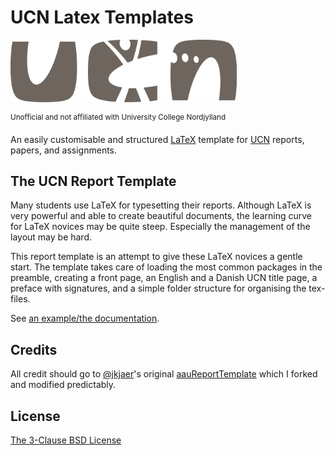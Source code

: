 # UCN Latex Templates
<p float="left">
  <img src="img/UCN-hovedlogo.png" height="100"/>
</p>
 <sup>Unofficial and not affiliated with University College Nordjylland</sup>

An easily customisable and structured [LaTeX](https://www.latex-project.org/) template for [UCN](https://ucn.dk) reports, papers, and assignments.


## The UCN Report Template
 Many students use LaTeX for typesetting their reports. Although LaTeX is very powerful and able to create beautiful documents, the learning curve for LaTeX novices may be quite steep. Especially the management of the layout may be hard.

This report template is an attempt to give these LaTeX novices a gentle start. The template takes care of loading the most common packages in the preamble, creating a front page, an English and a Danish UCN title page, a preface with signatures, and a simple folder structure for organising the tex-files.

See [an example/the documentation](UCN-Latex-Templates/UCNReportTemplate/UCNReportTemplate.pdf).


## Credits

All credit should go to [@jkjaer](https://github.com/jkjaer)'s original [aauReportTemplate](https://github.com/jkjaer/aauLatexTemplates) which I forked and modified predictably.

## License

[The 3-Clause BSD License](LICENSE)
